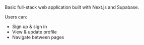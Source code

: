 Basic full-stack web application built with Next.js and Supabase.

Users can:

- Sign up & sign in
- View & update profile
- Navigate between pages
